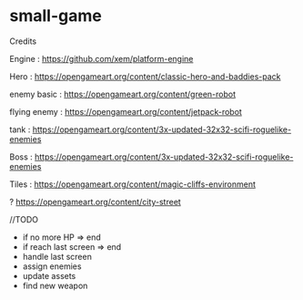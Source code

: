 # small-game

Credits

Engine :
https://github.com/xem/platform-engine

Hero :
https://opengameart.org/content/classic-hero-and-baddies-pack

enemy basic :
https://opengameart.org/content/green-robot

flying enemy :
https://opengameart.org/content/jetpack-robot

tank : 
https://opengameart.org/content/3x-updated-32x32-scifi-roguelike-enemies

Boss : 
https://opengameart.org/content/3x-updated-32x32-scifi-roguelike-enemies

Tiles :
https://opengameart.org/content/magic-cliffs-environment

?
https://opengameart.org/content/city-street

//TODO

- if no more HP => end
- if reach last screen => end
- handle last screen
- assign enemies
- update assets
- find new weapon